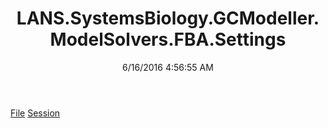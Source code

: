 ﻿---
title: LANS.SystemsBiology.GCModeller.ModelSolvers.FBA.Settings
date: 6/16/2016 4:56:55 AM
---

[File](T-LANS.SystemsBiology.GCModeller.ModelSolvers.FBA.Settings.File.html)
[Session](T-LANS.SystemsBiology.GCModeller.ModelSolvers.FBA.Settings.Session.html)
